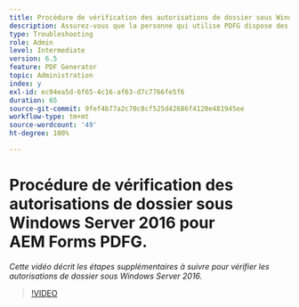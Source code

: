 ```yaml
---
title: Procédure de vérification des autorisations de dossier sous Windows Server 2016.
description: Assurez-vous que la personne qui utilise PDFG dispose des autorisations de dossier requises sous Windows Server 2016.
type: Troubleshooting
role: Admin
level: Intermediate
version: 6.5
feature: PDF Generator
topic: Administration
index: y
exl-id: ec94ea5d-6f65-4c16-af63-d7c7766fe5f6
duration: 65
source-git-commit: 9fef4b77a2c70c8cf525d42686f4120e481945ee
workflow-type: tm+mt
source-wordcount: '49'
ht-degree: 100%

---
```


# Procédure de vérification des autorisations de dossier sous Windows Server 2016 pour AEM Forms PDFG.

*Cette vidéo décrit les étapes supplémentaires à suivre pour vérifier les autorisations de dossier sous Windows Server 2016.*

>[!VIDEO](https://video.tv.adobe.com/v/335519?quality=12&learn=on)

